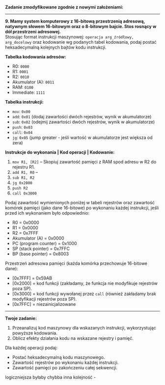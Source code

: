 **Zadanie zmodyfikowane zgodnie z nowymi założeniami:**

---

**9. Mamy system komputerowy z 16-bitową przestrzenią adresową, natywnym słowem 16-bitowym oraz o 8-bitowym bajcie. Stos rosnący w dół przestrzeni adresowej.**  
Stosując format instrukcji maszynowej: `operacja arg_źródłowy, arg_docelowy` oraz kodowanie wg podanych tabel kodowania, podaj postać heksadecymalną kolejnych bajtów kodu instrukcji.

**Tabelka kodowania adresów:**

- R0: `0000`
- R1: `0001`
- R2: `0010`
- Akumulator (A): `0011`
- RAM: `0100`
- Immediate: `1111`

**Tabelka instrukcji:**

- `mov`: `0x00`
- `add`: `0x01` (dodaj zawartości dwóch rejestrów, wynik w akumulatorze)
- `sub`: `0x02` (odejmij zawartości dwóch rejestrów, wynik w akumulatorze)
- `push`: `0x03`
- `call`: `0x04`
- `jg`: `0x05` (jump greater - jeśli wartość w akumulatorze jest większa od zera)

**Instrukcje do wykonania | Kod operacji | Kodowanie:**

1. `mov R1, [R2]` – Skopiuj zawartość pamięci z RAM spod adresu w R2 do rejestru R1.
2. `add R1, R0` –
3. `sub R1, R2` 
4. `jg 0x2000` 
5. `push R2`
6. `call 0x3000`

Podaj zawartość wymienionych poniżej w tabeli rejestrów oraz zawartość komórek pamięci (jako dane 16-bitowe) po wykonaniu każdej instrukcji, jeśli przed ich wykonaniem było odpowiednio:

- R0 = 0x0000
- R1 = 0x0000
- R2 = 0x7FFF
- Akumulator (A) = 0x0000
- PC (program counter) = 0x1000
- SP (stack pointer) = 0x7FFC
- BP (base pointer) = 0x8003

Przestrzeń adresowa pamięci (każda komórka przechowuje 16-bitowe dane):

- [0x7FFF] = 0x59AB
- [0x2000] = kod funkcji (zakładamy, że funkcja nie modyfikuje rejestrów poza SP).
- [0x3000] = kod funkcji wywołanej przez `call` (również zakładamy brak modyfikacji rejestrów poza SP).
- [0x7FFC] = niezainicjalizowane

---

**Twoje zadanie:**

1. Przeanalizuj kod maszynowy dla wskazanych instrukcji, wykorzystując powyższe kodowania.
2. Oblicz efekty działania kodu na wskazane rejestry i pamięć.

Dla każdej operacji podaj:

- Postać heksadecymalną kodu maszynowego.
- Zawartość rejestrów po wykonaniu każdej instrukcji.
- Zawartość pamięci po zakończeniu całej sekwencji.

logiczniejsza byłaby chybba inna kolejność -